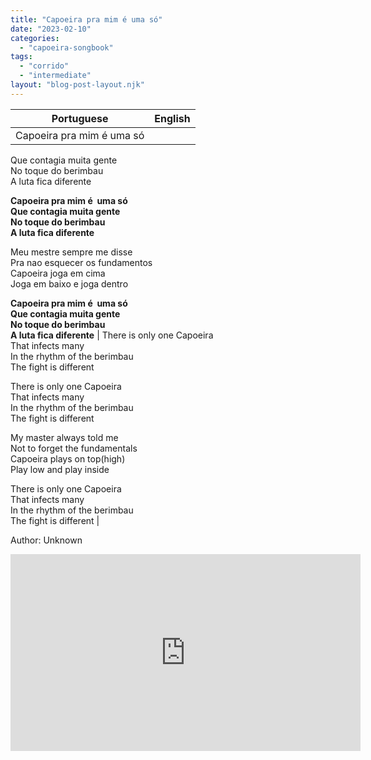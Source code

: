 ```yaml
---
title: "Capoeira pra mim é uma só"
date: "2023-02-10"
categories: 
  - "capoeira-songbook"
tags: 
  - "corrido"
  - "intermediate"
layout: "blog-post-layout.njk"
---
```


| Portuguese | English |
| --- | --- |
| Capoeira pra mim é uma só  
Que contagia muita gente  
No toque do berimbau  
A luta fica diferente  
  
**Capoeira pra mim é  uma só**  
**Que contagia muita gente**  
**No toque do berimbau**  
**A luta fica diferente**  
  
Meu mestre sempre me disse  
Pra nao esquecer os fundamentos  
Capoeira joga em cima  
Joga em baixo e joga dentro  
  
**Capoeira pra mim é  uma só**  
**Que contagia muita gente**  
**No toque do berimbau**  
**A luta fica diferente** | There is only one Capoeira  
That infects many  
In the rhythm of the berimbau  
The fight is different  
  
There is only one Capoeira  
That infects many  
In the rhythm of the berimbau  
The fight is different  
  
My master always told me  
Not to forget the fundamentals  
Capoeira plays on top(high)  
Play low and play inside  
  
There is only one Capoeira  
That infects many  
In the rhythm of the berimbau  
The fight is different |

<figcaption>

Author: Unknown

</figcaption>

<iframe width="560" height="315" src="https://www.youtube.com/embed/XSQEiZqYMTI" title="YouTube video player" frameborder="0" allow="accelerometer; autoplay; clipboard-write; encrypted-media; gyroscope; picture-in-picture" allowfullscreen></iframe>
